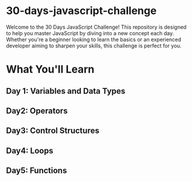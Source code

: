 # 30-days-javascript-challenge

Welcome to the 30 Days JavaScript Challenge! This repository is designed to help you master JavaScript by diving into a new concept each day. Whether you're a beginner looking to learn the basics or an experienced developer aiming to sharpen your skills, this challenge is perfect for you.

# What You'll Learn

## Day 1: Variables and Data Types

## Day2: Operators

## Day3: Control Structures

## Day4: Loops

## Day5: Functions
